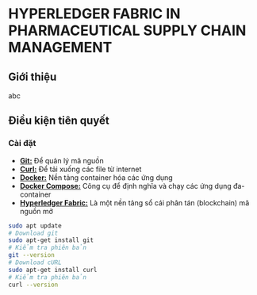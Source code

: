 # HYPERLEDGER FABRIC IN PHARMACEUTICAL SUPPLY CHAIN ​​MANAGEMENT

## Giới thiệu
abc


## Điều kiện tiên quyết
### Cài đặt
* **[Git:](https://git-scm.com/)** Để quản lý mã nguồn
* **[Curl:](https://curl.se/download.html)** Để tải xuống các file từ internet
* **[Docker:](https://www.docker.com/)** Nền tảng container hóa các ứng dụng
* **[Docker Compose:](https://docs.docker.com/compose/install/standalone/)** Công cụ để định nghĩa và chạy các ứng dụng đa-container
* **[Hyperledger Fabric:](https://hyperledger-fabric.readthedocs.io/en/release-2.5/)** Là một nền tảng sổ cái phân tán (blockchain) mã nguồn mở

```bash
sudo apt update
# Download git
sudo apt-get install git
# Kiểm tra phiên bản
git --version
# Download cURL
sudo apt-get install curl
# Kiểm tra phiên bản
curl --version

